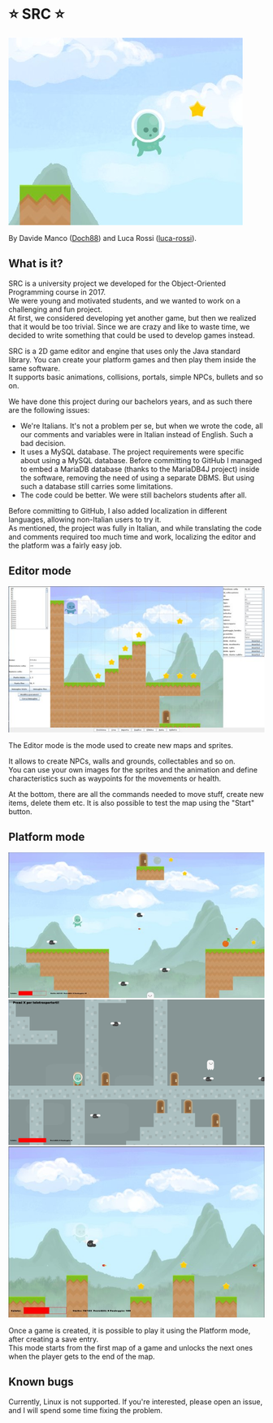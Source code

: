 # :star: SRC :star:

![main](rsc/readme/main.jpg)

By Davide Manco ([Doch88](https://github.com/Doch88)) and Luca Rossi ([luca-rossi](https://github.com/luca-rossi)).

## What is it?

SRC is a university project we developed for the Object-Oriented Programming course in 2017. <br>
We were young and motivated students, and we wanted to work on a challenging and fun project. <br>
At first, we considered developing yet another game, but then we realized that it would be too trivial. Since we are crazy and like to waste time, we decided to write something that could be used to develop games instead.

SRC is a 2D game editor and engine that uses only the Java standard library. You can create your platform games and then play them inside the same software. <br>
It supports basic animations, collisions, portals, simple NPCs, bullets and so on.

We have done this project during our bachelors years, and as such there are the following issues:
- We're Italians. It's not a problem per se, but when we wrote the code, all our comments and variables were in Italian instead of English. Such a bad decision.
- It uses a MySQL database. The project requirements were specific about using a MySQL database. Before committing to GitHub I managed to embed a MariaDB database (thanks to the MariaDB4J project) inside the software, removing the need of using a separate DBMS. But using such a database still carries some limitations.
- The code could be better. We were still bachelors students after all.

Before committing to GitHub, I also added localization in different languages, allowing non-Italian users to try it. <br>
As mentioned, the project was fully in Italian, and while translating the code and comments required too much time and work, localizing the editor and the platform was a fairly easy job.

## Editor mode

![editor](rsc/readme/editor.jpg)

The Editor mode is the mode used to create new maps and sprites. <br>

It allows to create NPCs, walls and grounds, collectables and so on. <br>
You can use your own images for the sprites and the animation and define characteristics such as waypoints for the movements or health.

At the bottom, there are all the commands needed to move stuff, create new items, delete them etc.
It is also possible to test the map using the "Start" button.

## Platform mode

![editor](rsc/readme/platform_1.jpg)
![editor](rsc/readme/platform_2.png)
![editor](rsc/readme/platform_3.jpg)

Once a game is created, it is possible to play it using the Platform mode, after creating a save entry. <br>
This mode starts from the first map of a game and unlocks the next ones when the player gets to the end of the map.

## Known bugs

Currently, Linux is not supported. If you're interested, please open an issue, and I will spend some time fixing the problem.

